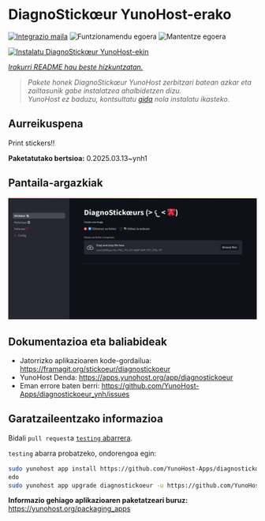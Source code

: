 <!--
Ohart ongi: README hau automatikoki sortu da <https://github.com/YunoHost/apps/tree/master/tools/readme_generator>ri esker
EZ editatu eskuz.
-->

# DiagnoStickœur YunoHost-erako

[![Integrazio maila](https://apps.yunohost.org/badge/integration/diagnostickoeur)](https://ci-apps.yunohost.org/ci/apps/diagnostickoeur/)
![Funtzionamendu egoera](https://apps.yunohost.org/badge/state/diagnostickoeur)
![Mantentze egoera](https://apps.yunohost.org/badge/maintained/diagnostickoeur)

[![Instalatu DiagnoStickœur YunoHost-ekin](https://install-app.yunohost.org/install-with-yunohost.svg)](https://install-app.yunohost.org/?app=diagnostickoeur)

*[Irakurri README hau beste hizkuntzatan.](./ALL_README.md)*

> *Pakete honek DiagnoStickœur YunoHost zerbitzari batean azkar eta zailtasunik gabe instalatzea ahalbidetzen dizu.*  
> *YunoHost ez baduzu, kontsultatu [gida](https://yunohost.org/install) nola instalatu ikasteko.*

## Aurreikuspena

Print stickers!!


**Paketatutako bertsioa:** 0.2025.03.13~ynh1

## Pantaila-argazkiak

![DiagnoStickœur(r)en pantaila-argazkia](./doc/screenshots/screenshot.png)

## Dokumentazioa eta baliabideak

- Jatorrizko aplikazioaren kode-gordailua: <https://framagit.org/stickoeur/diagnostickoeur>
- YunoHost Denda: <https://apps.yunohost.org/app/diagnostickoeur>
- Eman errore baten berri: <https://github.com/YunoHost-Apps/diagnostickoeur_ynh/issues>

## Garatzaileentzako informazioa

Bidali `pull request`a [`testing` abarrera](https://github.com/YunoHost-Apps/diagnostickoeur_ynh/tree/testing).

`testing` abarra probatzeko, ondorengoa egin:

```bash
sudo yunohost app install https://github.com/YunoHost-Apps/diagnostickoeur_ynh/tree/testing --debug
edo
sudo yunohost app upgrade diagnostickoeur -u https://github.com/YunoHost-Apps/diagnostickoeur_ynh/tree/testing --debug
```

**Informazio gehiago aplikazioaren paketatzeari buruz:** <https://yunohost.org/packaging_apps>
